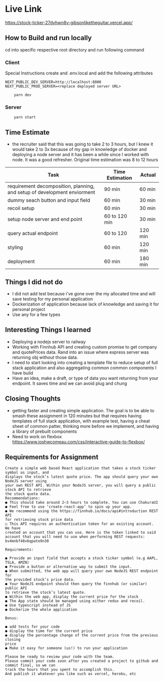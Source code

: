 # Live Link

https://stock-ticker-27dyhwn8v-gibsonliketheguitar.vercel.app/

## How to Build and run locally

cd into specific respective root directory and run following command

### Client

Special Instructions create and .env.local and add the following attributes

```
NEXT_PUBLIC_DEV_SERVER=http://localhost:8000
NEXT_PUBLIC_PROD_SERVER=<replace deployed server URL>
```

```
    yarn dev
```

### Server

```
    yarn start
```

## Time Estimate

- the recruiter said that this was going to take 2 to 3 hours, but I knew it would take 2 to 3x because of my gap in knowledge of docker and deploying a node server and it has been a while since I worked with node. It was a good refresher. Original time estimation was 8 to 12 hours

| Task                                                                     | Time Estimation | Actual  |
| ------------------------------------------------------------------------ | --------------- | ------- |
| requirement decomposition, planning, and setup of development enviorment | 90 min          | 60 min  |
| dummy seach button and input field                                       | 60 min          | 30 min  |
| recoil setup                                                             | 60 min          | 30 min  |
| setup node server and end point                                          | 60 to 120 min   | 30 min  |
| query actual endpoint                                                    | 60 to 120       | 120 min |
| styling                                                                  | 60 min          | 120 min |
| deployment                                                               | 60 min          | 180 min |

## Things I did not do

- I did not add test because i've gone over the my allocated time and will save testing for my personal application
- Dockerization of application because lack of knowledge and saving it for personal project
- Use any for a few types

## Interesting Things I learned

- Deploying a nodejs server to railway
- Working with Finnhub API and creating custom promise to get company and quotePrices data. Rand into an issue where express server was returning obj without those data.
- I need to start looking into creating a template file to reduce setup of full stack application and also aggregating common common components I have build
- Have an idea, make a draft, or type of data you want returning from your endpoint. It saves time and we can avoid plug and chung

## Closing Thoughts

- getting faster and creating simple application. The goal is to be able to smash these assignment in 120 minutes but that requires having templates of full stack application, with example test, having a cheat sheet of common patter, thinking more before we implement, and having a library of prebuilt components
- Need to work on flexbox https://www.joshwcomeau.com/css/interactive-guide-to-flexbox/

## Requirements for Assignment

```
Create a simple web based React application that takes a stock ticker symbol as input, and
displays the stock’s latest quote price. The app should query your own NodeJS server using
your own REST API. Within your NodeJS server, you will query a public stock API to retrieve
the stock quote data.
Recommendations:
● This should take around 2~3 hours to complete. You can use ChakuraUI
● Feel free to use ‘create-react-app’ to spin up your app.
● We recommend using the https://finnhub.io/docs/api#introduction REST API
for retrieving stock price data
○ This API requires an authentication token for an existing account. We have
created an account that you can use. Here is the token linked to said
account that you will need to use when performing REST requests:
bv4mnbf48v6qpate9n30

Requirements:

● Provide an input field that accepts a stock ticker symbol (e.g AAPL,
TSLA, AMZN)
● Provide a button or alternative way to submit the input.
● When submitted, the web app will query your own NodeJS REST endpoint for
the provided stock’s price data.
● Your NodeJS endpoint should then query the finnhub (or similar) public API
to retrieve the stock’s latest quote.
● Within the web app, display the current price for the stock
● The App state should be managed using either redux and recoil.
● Use typescript instead of JS
● Dockerize the whole application

Bonus:

● add tests for your code
● display the time for the current price
● display the percentage change of the current price from the previous closing
price
● Make it easy for someone (us!) to run your application

Please be ready to review your code with the team.
Please commit your code soon after you created a project to github and commit final, so we can
track the hours that you spent to accomplish this.
And publish it whatever you like such as vercel, heroku, etc
```
